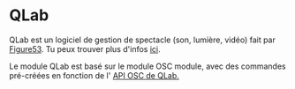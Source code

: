 # QLab

QLab est un logiciel de gestion de spectacle \(son, lumière, vidéo\) fait par [Figure53](https://figure53.com/). Tu peux trouver plus d'infos [ici](https://qlab.app/).

Le module QLab est basé sur le module OSC module, avec des commandes pré-créées en fonction de l' [API OSC de QLab.](https://qlab.app/docs/v4/scripting/osc-dictionary-v4/)

